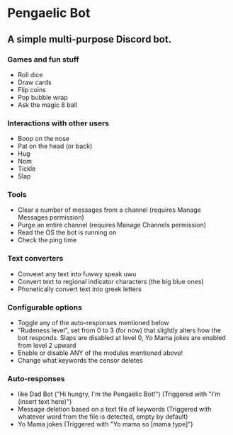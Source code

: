 # Pengaelic Bot
## A simple multi-purpose Discord bot.

### Games and fun stuff
- Roll dice
- Draw cards
- Flip coins
- Pop bubble wrap
- Ask the magic 8 ball
### Interactions with other users
- Boop on the nose
- Pat on the head (or back)
- Hug
- Nom
- Tickle
- Slap
### Tools
- Clear a number of messages from a channel (requires Manage Messages permission)
- Purge an entire channel (requires Manage Channels permission)
- Read the OS the bot is running on
- Check the ping time
### Text converters
- Convewt any text into fuwwy speak uwu
- Convert text to regional indicator characters (the big blue ones)
- Phonetically convert text into greek letters
### Configurable options
- Toggle any of the auto-responses mentioned below
- "Rudeness level", set from 0 to 3 (for now) that slightly alters how the bot responds. Slaps are disabled at level 0, Yo Mama jokes are enabled from level 2 upward
- Enable or disable ANY of the modules mentioned above!
- Change what keywords the censor deletes
### Auto-responses
- like Dad Bot ("Hi hungry, I'm the Pengaelic Bot!") (Triggered with "I'm (insert text here)")
- Message deletion based on a text file of keywords (Triggered with whatever word from the file is detected, empty by default)
- Yo Mama jokes (Triggered with "Yo mama so [mama type]")